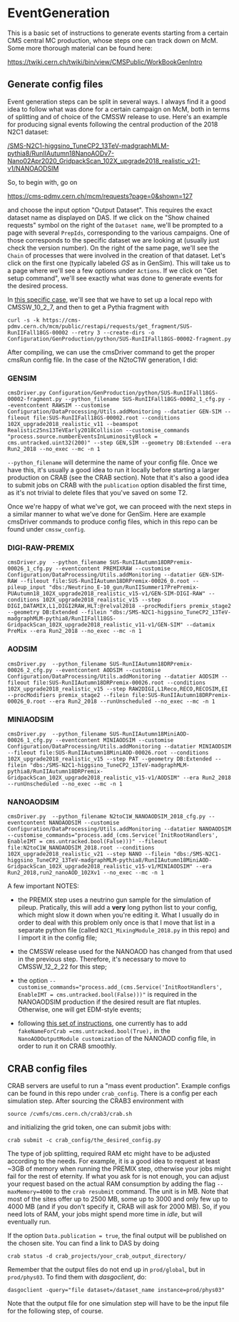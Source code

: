 # EventGeneration

This is a basic set of instructions to generate events starting from a certain CMS central MC production, whose steps one can track down on McM. Some more thorough material can be found here:

https://twiki.cern.ch/twiki/bin/view/CMSPublic/WorkBookGenIntro


## Generate config files

Event generation steps can be split in several ways. I always find it a good idea to follow what was done for a certain campaign on McM, both in terms of splitting and of choice of the CMSSW release to use. Here's an example for producing signal events following the central production of the 2018 N2C1 dataset:

[/SMS-N2C1-higgsino_TuneCP2_13TeV-madgraphMLM-pythia8/RunIIAutumn18NanoAODv7-Nano02Apr2020_GridpackScan_102X_upgrade2018_realistic_v21-v1/NANOAODSIM](https://cmsweb.cern.ch/das/request?input=dataset%3D%2FSMS-N2C1-higgsino_TuneCP2_13TeV-madgraphMLM-pythia8%2FRunIIAutumn18NanoAODv7-Nano02Apr2020_GridpackScan_102X_upgrade2018_realistic_v21-v1%2FNANOAODSIM&instance=prod/global)

So, to begin with, go on

https://cms-pdmv.cern.ch/mcm/requests?page=0&shown=127

and choose the input option "Output Dataset". This requires the exact dataset name as displayed on DAS. If we click on the "Show chained requests" symbol on the right of the `Dataset name`, we'll be prompted to a page with several `PrepIds`, corresponding to the various campaigns. One of those corresponds to the specific dataset we are looking at (usually just check the version number). On the right of the same page, we'll see the `Chain` of processes that were involved in the creation of that dataset. Let's click on the first one (typically labeled *GS* as in GenSim). This will take us to a page where we'll see a few options under `Actions`. If we click on "Get setup command", we'll see exactly what was done to generate events for the desired process.

In [this specific case](https://cms-pdmv.cern.ch/mcm/public/restapi/requests/get_setup/SUS-RunIIFall18GS-00002), we'll see that we have to set up a local repo with CMSSW_10_2_7, and then to get a Pythia fragment with
```
curl -s -k https://cms-pdmv.cern.ch/mcm/public/restapi/requests/get_fragment/SUS-RunIIFall18GS-00002 --retry 3 --create-dirs -o Configuration/GenProduction/python/SUS-RunIIFall18GS-00002-fragment.py
```
After compiling, we can use the cmsDriver command to get the proper cmsRun config file. In the case of the N2toC1W generation, I did:

### GENSIM
```
cmsDriver.py Configuration/GenProduction/python/SUS-RunIIFall18GS-00002-fragment.py --python_filename SUS-RunIIFall18GS-00002_1_cfg.py --eventcontent RAWSIM --customise Configuration/DataProcessing/Utils.addMonitoring --datatier GEN-SIM --fileout file:SUS-RunIIFall18GS-00002.root --conditions 102X_upgrade2018_realistic_v11 --beamspot Realistic25ns13TeVEarly2018Collision --customise_commands "process.source.numberEventsInLuminosityBlock = cms.untracked.uint32(200)" --step GEN,SIM --geometry DB:Extended --era Run2_2018 --no_exec --mc -n 1
```
`--python_filename` will determine the name of your config file. Once we have this, it's usually a good idea to run it locally before starting a larger production on CRAB (see the CRAB section). Note that it's also a good idea to submit jobs on CRAB with the `publication` option disabled the first time, as it's not trivial to delete files that you've saved on some T2.

Once we're happy of what we've got, we can proceed with the next steps in a similar manner to what we've done for GenSim. Here are example cmsDriver commands to produce config files, which in this repo can be found under `cmssw_config`.

### DIGI-RAW-PREMIX
```
cmsDriver.py  --python_filename SUS-RunIIAutumn18DRPremix-00026_1_cfg.py --eventcontent PREMIXRAW --customise Configuration/DataProcessing/Utils.addMonitoring --datatier GEN-SIM-RAW --fileout file:SUS-RunIIAutumn18DRPremix-00026_0.root --pileup_input "dbs:/Neutrino_E-10_gun/RunIISummer17PrePremix-PUAutumn18_102X_upgrade2018_realistic_v15-v1/GEN-SIM-DIGI-RAW" --conditions 102X_upgrade2018_realistic_v15 --step DIGI,DATAMIX,L1,DIGI2RAW,HLT:@relval2018 --procModifiers premix_stage2 --geometry DB:Extended --filein "dbs:/SMS-N2C1-higgsino_TuneCP2_13TeV-madgraphMLM-pythia8/RunIIFall18GS-GridpackScan_102X_upgrade2018_realistic_v11-v1/GEN-SIM" --datamix PreMix --era Run2_2018 --no_exec --mc -n 1
```

### AODSIM
```
cmsDriver.py  --python_filename SUS-RunIIAutumn18DRPremix-00026_2_cfg.py --eventcontent AODSIM --customise Configuration/DataProcessing/Utils.addMonitoring --datatier AODSIM --fileout file:SUS-RunIIAutumn18DRPremix-00026.root --conditions 102X_upgrade2018_realistic_v15 --step RAW2DIGI,L1Reco,RECO,RECOSIM,EI --procModifiers premix_stage2 --filein file:SUS-RunIIAutumn18DRPremix-00026_0.root --era Run2_2018 --runUnscheduled --no_exec --mc -n 1
```

### MINIAODSIM
```
cmsDriver.py  --python_filename SUS-RunIIAutumn18MiniAOD-00026_1_cfg.py --eventcontent MINIAODSIM --customise Configuration/DataProcessing/Utils.addMonitoring --datatier MINIAODSIM --fileout file:SUS-RunIIAutumn18MiniAOD-00026.root --conditions 102X_upgrade2018_realistic_v15 --step PAT --geometry DB:Extended --filein "dbs:/SMS-N2C1-higgsino_TuneCP2_13TeV-madgraphMLM-pythia8/RunIIAutumn18DRPremix-GridpackScan_102X_upgrade2018_realistic_v15-v1/AODSIM" --era Run2_2018 --runUnscheduled --no_exec --mc -n 1
```

### NANOAODSIM
```
cmsDriver.py  --python_filename N2toC1W_NANOAODSIM_2018_cfg.py --eventcontent NANOAODSIM --customise Configuration/DataProcessing/Utils.addMonitoring --datatier NANOAODSIM --customise_commands="process.add_(cms.Service('InitRootHandlers', EnableIMT = cms.untracked.bool(False)))" --fileout file:N2toC1W_NANOAODSIM_2018.root --conditions 102X_upgrade2018_realistic_v21 --step NANO --filein "dbs:/SMS-N2C1-higgsino_TuneCP2_13TeV-madgraphMLM-pythia8/RunIIAutumn18MiniAOD-GridpackScan_102X_upgrade2018_realistic_v15-v1/MINIAODSIM" --era Run2_2018,run2_nanoAOD_102Xv1 --no_exec --mc -n 1
```

A few important NOTES:

- the PREMIX step uses a neutrino gun sample for the simulation of pileup. Pratically, this will add a **very** long python list to your config, which might slow it down when you're editing it. What I usually do in order to deal with this problem only once is that I move that list in a separate python file (called `N2C1_MixingModule_2018.py` in this repo) and I import it in the config file;

- the CMSSW release used for the NANOAOD has changed from that used in the previous step. Therefore, it's necessary to move to CMSSW_12_2_22 for this step;

- the option `--customise_commands="process.add_(cms.Service('InitRootHandlers', EnableIMT = cms.untracked.bool(False)))"` is required in the NANOAODSIM production if the desired result are flat ntuples. Otherwise, one will get EDM-style events;

- following [this set of instructions](https://github.com/dmwm/CRABServer/issues/5600#issuecomment-733783280%20and%20https://twiki.cern.ch/twiki/bin/viewauth/CMS/NanoAODProduction), one currently has to add `fakeNameForCrab =cms.untracked.bool(True),` in the `NanoAODOutputModule customization` of the NANOAOD config file, in order to run it on CRAB smoothly.


## CRAB config files

CRAB servers are useful to run a "mass event production". Example configs can be found in this repo under `crab_config`. There is a config per each simulation step. After sourcing the CRAB3 environment with
```
source /cvmfs/cms.cern.ch/crab3/crab.sh
```
and initializing the grid token, one can submit jobs with:
```
crab submit -c crab_config/the_desired_config.py
```
The type of job splitting, required RAM etc might have to be adjusted according to the needs. For example, it is a good idea to request at least ~3GB of memory when running the PREMIX step, otherwise your jobs might fail for the rest of eternity. If what you ask for is not enough, you can adjust your request based on the actual RAM consumption by adding the flag `--maxMemory=4000` to the `crab resubmit` command. The unit is in MB. Note that most of the sites offer up to 2500 MB, some up to 3000 and only few up to 4000 MB (and if you don't specify it, CRAB will ask for 2000 MB). So, if you need lots of RAM, your jobs might spend more time in *idle*, but will eventually run.

If the option `Data.publication = true`, the final output will be published on the chosen site. You can find a link to DAS by doing
```
crab status -d crab_projects/your_crab_output_directory/
```
Remember that the output files do not end up in `prod/global`, but in `prod/phys03`. To find them with *dasgoclient*, do:
```
dasgoclient -query="file dataset=/dataset_name instance=prod/phys03"
```

Note that the output file for one simulation step will have to be the input file for the following step, of course.